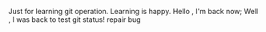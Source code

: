 Just for learning git operation.
Learning is happy.
Hello , I'm back now;
Well , I was back to test git status!
repair bug 

